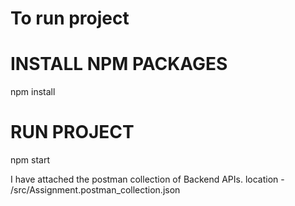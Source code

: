 # To run project

# INSTALL NPM PACKAGES
  npm install

# RUN PROJECT
  npm start

I have attached the postman collection of Backend APIs.
location - /src/Assignment.postman_collection.json
